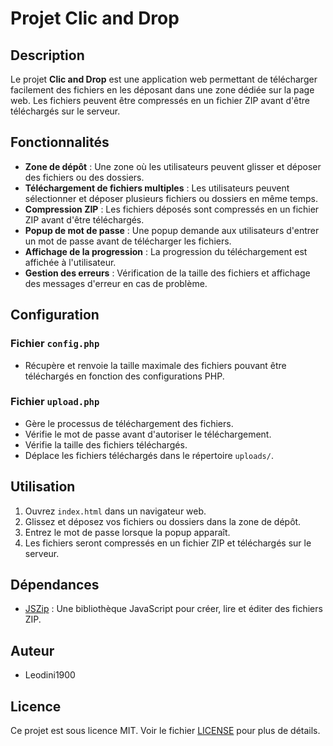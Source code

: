 # Projet Clic and Drop

## Description
Le projet **Clic and Drop** est une application web permettant de télécharger facilement des fichiers en les déposant dans une zone dédiée sur la page web. Les fichiers peuvent être compressés en un fichier ZIP avant d'être téléchargés sur le serveur.

## Fonctionnalités
- **Zone de dépôt** : Une zone où les utilisateurs peuvent glisser et déposer des fichiers ou des dossiers.
- **Téléchargement de fichiers multiples** : Les utilisateurs peuvent sélectionner et déposer plusieurs fichiers ou dossiers en même temps.
- **Compression ZIP** : Les fichiers déposés sont compressés en un fichier ZIP avant d'être téléchargés.
- **Popup de mot de passe** : Une popup demande aux utilisateurs d'entrer un mot de passe avant de télécharger les fichiers.
- **Affichage de la progression** : La progression du téléchargement est affichée à l'utilisateur.
- **Gestion des erreurs** : Vérification de la taille des fichiers et affichage des messages d'erreur en cas de problème.

## Configuration
### Fichier `config.php`
- Récupère et renvoie la taille maximale des fichiers pouvant être téléchargés en fonction des configurations PHP.

### Fichier `upload.php`
- Gère le processus de téléchargement des fichiers.
- Vérifie le mot de passe avant d'autoriser le téléchargement.
- Vérifie la taille des fichiers téléchargés.
- Déplace les fichiers téléchargés dans le répertoire `uploads/`.

## Utilisation
1. Ouvrez `index.html` dans un navigateur web.
2. Glissez et déposez vos fichiers ou dossiers dans la zone de dépôt.
3. Entrez le mot de passe lorsque la popup apparaît.
4. Les fichiers seront compressés en un fichier ZIP et téléchargés sur le serveur.

## Dépendances
- [JSZip](https://stuk.github.io/jszip/) : Une bibliothèque JavaScript pour créer, lire et éditer des fichiers ZIP.

## Auteur
- Leodini1900

## Licence
Ce projet est sous licence MIT. Voir le fichier [LICENSE](LICENSE) pour plus de détails.
